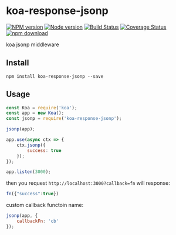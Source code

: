 # koa-response-jsonp

[![NPM version][npm-image]][npm-url]
[![Node version][node-image]][node-url]
[![Build Status][travis-image]][travis-url]
[![Coverage Status][coveralls-image]][coveralls-url]
[![npm download][download-image]][download-url]

koa jsonp middleware

## Install

```shell
npm install koa-response-jsonp --save
```

## Usage

```javascript
const Koa = require('koa');
const app = new Koa();
const jsonp = require('koa-response-jsonp');

jsonp(app);

app.use(async ctx => {
	ctx.jsonp({
		success: true
	});
});

app.listen(3000);
```

then you request `http://localhost:3000?callback=fn` will response:

```javascript
fn({"success":true})
```

custom callback functoin name:

```javascript
jsonp(app, {
	callbackFn: 'cb'
});
```


[npm-image]: https://img.shields.io/npm/v/koa-response-jsonp.svg?style=flat-square&maxAge=3600
[npm-url]: https://www.npmjs.com/package/koa-response-jsonp
[node-image]: https://img.shields.io/node/v/koa-response-jsonp.svg?style=flat-square&maxAge=3600
[node-url]: https://nodejs.org
[travis-image]: https://img.shields.io/travis/keenwon/koa-response-jsonp.svg?style=flat-square&maxAge=3600
[travis-url]: https://travis-ci.org/keenwon/koa-response-jsonp
[coveralls-image]: https://img.shields.io/coveralls/keenwon/koa-response-jsonp.svg?style=flat-square&maxAge=3600
[coveralls-url]: https://coveralls.io/github/keenwon/koa-response-jsonp?branch=master
[download-image]: https://img.shields.io/npm/dm/koa-response-jsonp.svg?style=flat-square&maxAge=3600
[download-url]: https://npmjs.org/package/koa-response-jsonp
